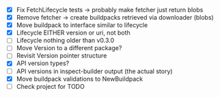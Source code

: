 - [x] Fix FetchLifecycle tests -> probably make fetcher just return blobs
- [x] Remove fetcher -> create buildpacks retrieved via downloader (blobs)
- [x] Move buildpack to interface similar to lifecycle
- [x] Lifecycle EITHER version or uri, not both
- [ ] Lifecycle nothing older than v0.3.0
- [ ] Move Version to a different package?
- [ ] Revisit Version pointer structure
- [x] API version types?
- [ ] API versions in inspect-builder output (the actual story)
- [x] Move buildpack validations to NewBuildpack
- [ ] Check project for TODO